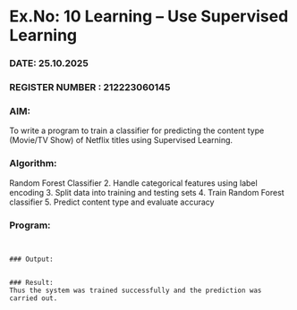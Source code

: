 # Ex.No: 10 Learning – Use Supervised Learning  
### DATE: 25.10.2025                                                                           
### REGISTER NUMBER : 212223060145
### AIM: 
To write a program to train a classifier for predicting the content type (Movie/TV Show) of Netflix titles using Supervised Learning.
###  Algorithm:
Random Forest Classifier
2. Handle categorical features using label encoding
3. Split data into training and testing sets
4. Train Random Forest classifier
5. Predict content type and evaluate accuracy

### Program:
```


### Output:


### Result:
Thus the system was trained successfully and the prediction was carried out.
